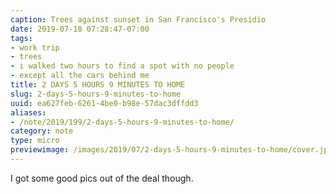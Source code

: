 ```yaml
---
caption: Trees against sunset in San Francisco's Presidio
date: 2019-07-18 07:28:47-07:00
tags:
- work trip
- trees
- i walked two hours to find a spot with no people
- except all the cars behind me
title: 2 DAYS 5 HOURS 9 MINUTES TO HOME
slug: 2-days-5-hours-9-minutes-to-home
uuid: ea627feb-6261-4be0-b98e-57dac3dffdd3
aliases:
- /note/2019/199/2-days-5-hours-9-minutes-to-home/
category: note
type: micro
previewimage: /images/2019/07/2-days-5-hours-9-minutes-to-home/cover.jpg
---
```

I got some good pics out of the deal though.